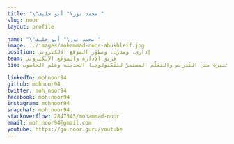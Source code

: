 ```yaml
---
title: "\"محمد نور\" أبو خليف "
slug: noor
layout: profile

name: "\"محمد نور\" أبو خليف "
image: ../images/mohammad-noor-abukhleif.jpg
position: إداري، ومدرّب، ومطوّر الموقع الإلكتروني
team: فريق الإدارة والموقع الإلكتروني
bio: مهندس تطوير برمجيّات بخبرة 4 سنوات، أعمل حاليًا لدى أمازون، لديّ اهنمامات كثيرة مثل التّدريس والتعّلّم المستمرّ للتّكنولوجيا الحديثة وعلم الحاسوب.

linkedIn: mohnoor94
github: mohnoor94
twitter: moh_noor94
facebook: moh.noor94
instagram: mohnoor94
snapchat: moh.noor94
stackoverflow: 2847543/mohammad-noor
email: moh.noor94@gmail.com
youtube: https://go.noor.guru/youtube
---
```


